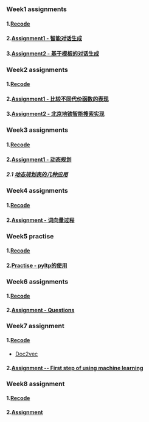 ### Week1 assignments
#### 1.[Recode](./Week_01_0630_possibility_model/repeat_the_code.ipynb)
#### 2.[Assignment1 - 智能对话生成](./Week_01_0630_possibility_model/assignments/assignment_01/Assignment-01.ipynb)
#### 3.[Assignment2 - 基于模板的对话生成](./Week_01_0630_possibility_model/assignments/assignment_02/assignment-01-optional-pattern-match.ipynb)

### Week2 assignments
#### 1.[Recode](./Week_02_0706_metro_search/Refactoring_lesson-02.ipynb)
#### 2.[Assignment1 - 比较不同代价函数的表现](./Week_02_0706_metro_search/Assignment/Assignment-02.ipynb)
#### 3.[Assignment2 - 北京地铁智能搜索实现](./Week_02_0706_metro_search/Assignment/metro_path_assignment.ipynb)

### Week3 assignments
#### 1.[Recode](./Week_03_0713_dynamic_programming/Recoding.ipynb)
#### 2.[Assignment1 - 动态规划](./Week_03_0713_dynamic_programming/Assignment/Assignment-03.ipynb)
##### 2.1 [动态规划表的几种应用](./Week_03_0713_dynamic_programming/Assignment/dynamic_programming.ipynb)

### Week4 assignments
#### 1.[Recode](./Week_04_0727_word2vec/recoding.ipynb)
#### 2.[Assignment - 词向量过程](./Week_04_0727_word2vec/Assignment/word2vec.ipynb)

### Week5 practise
#### 1.[Recode](./Week_05_0803_pyltp/recoding.ipynb)
#### 2.[Practise - pyltp的使用](./Week_05_0803_pyltp/pyltp.ipynb)

### Week6 assignments
#### 1.[Recode](./Week_06_0810_machine_learning/recode.ipynb)
#### 2.[Assignment - Questions](./Week_06_0810_machine_learning/Assignment/assginment.md)

### Week7 assignment
#### 1.[Recode](./Week_07_0817_machine_learning_2/recoding.ipynb)
- [Doc2vec](./Week_07_0817_machine_learning_2/doc2vec.ipynb)

#### 2.[Assignment -- First step of using machine learning](./Week_07_0817_machine_learning_2/Assignment/1_assignment.ipynb)

### Week8 assignment
#### 1.[Recode](./Week_08_0824_svm_naive_bayes_decision_tree/recoding.ipynb)
#### 2.[Assignment](./Week_08_0824_svm_naive_bayes_decision_tree/Assignment/assignment.ipynb)